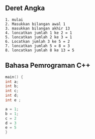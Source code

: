 ## Deret Angka
```
1. mulai
2. Masukkan bilangan awal 1
3. masukkan bilangan akhir 13
4. loncatkan jumlah 1 ke 2 = 1
5. loncatkan jumlah 2 ke 3 = 1
6. Locatkan jumlah 3 ke 5 = 2
7. loncatkan jumlah 5 = 8 = 3 
8. loncatkan jumlah 8 ke 13 = 5

```

## Bahasa Pemrograman C++

```c
main() {
int a;
int b;
int c;
int d;
int e ;

a = 1;
b = 1;
c = 2
d = 3
e = 5
}
